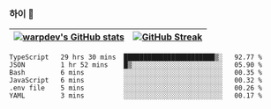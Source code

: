 
### 하이 👋
[![warpdev's GitHub stats](https://github-readme-stats.vercel.app/api?username=warpdev&show_icons=true&theme=vue-dark)](#) |[![GitHub Streak](https://github-readme-streak-stats.herokuapp.com/?user=warpdev&theme=dark)](#)
--- | --- |
<!--START_SECTION:waka-->

```text
TypeScript   29 hrs 30 mins  ███████████████████████▒░   92.77 %
JSON         1 hr 52 mins    █▒░░░░░░░░░░░░░░░░░░░░░░░   05.90 %
Bash         6 mins          ░░░░░░░░░░░░░░░░░░░░░░░░░   00.35 %
JavaScript   6 mins          ░░░░░░░░░░░░░░░░░░░░░░░░░   00.32 %
.env file    5 mins          ░░░░░░░░░░░░░░░░░░░░░░░░░   00.26 %
YAML         3 mins          ░░░░░░░░░░░░░░░░░░░░░░░░░   00.17 %
```

<!--END_SECTION:waka-->

<!--
**warpdev/warpdev** is a ✨ _special_ ✨ repository because its `README.md` (this file) appears on your GitHub profile.

Here are some ideas to get you started:

- 🔭 I’m currently working on ...
- 🌱 I’m currently learning ...
- 👯 I’m looking to collaborate on ...
- 🤔 I’m looking for help with ...
- 💬 Ask me about ...
- 📫 How to reach me: ...
- 😄 Pronouns: ...
- ⚡ Fun fact: ...
-->
